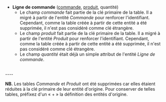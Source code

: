 - **Ligne de commande** (<u>commande</u>, <u>produit</u>, quantité)
  - Le champ _commande_ fait partie de la clé primaire de la table. Il a migré à partir de l'entité _Commande_ pour renforcer l'identifiant. Cependant, comme la table créée à partir de cette entité a été supprimée, il n'est pas considéré comme clé étrangère.
  - Le champ _produit_ fait partie de la clé primaire de la table. Il a migré à partir de l'entité _Produit_ pour renforcer l'identifiant. Cependant, comme la table créée à partir de cette entité a été supprimée, il n'est pas considéré comme clé étrangère.
  - Le champ _quantité_ était déjà un simple attribut de l'entité _Ligne de commande_.
<br>
----


**NB.** Les tables _Commande_ et _Produit_ ont été supprimées car elles étaient réduites à la clé primaire de leur entité d'origine. Pour conserver de telles tables, préfixez d'un « + » la définition des entités d'origine.
